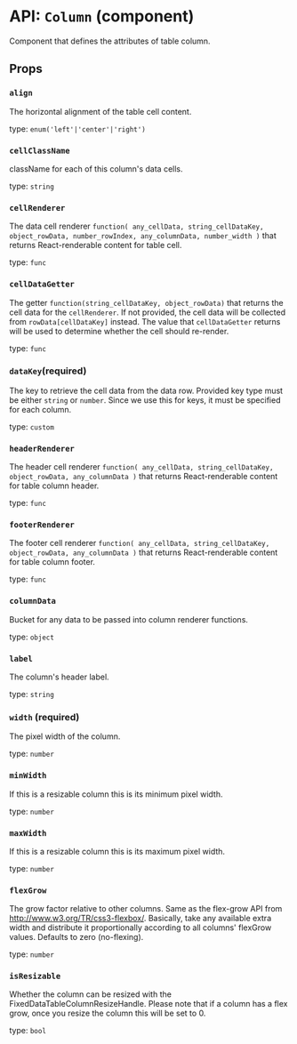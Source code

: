<!-- File generated from "src/FixedDataTableColumn.react.js" -->
API: `Column` (component)
=========================

Component that defines the attributes of table column.

Props
-----

### `align`

The horizontal alignment of the table cell content.

type: `enum('left'|'center'|'right')`


### `cellClassName`

className for each of this column's data cells.

type: `string`


### `cellRenderer`

The data cell renderer
`function(
  any_cellData,
  string_cellDataKey,
  object_rowData,
  number_rowIndex,
  any_columnData,
  number_width
)`
that returns React-renderable content for table cell.

type: `func`


### `cellDataGetter`

The getter `function(string_cellDataKey, object_rowData)` that returns
the cell data for the `cellRenderer`.
If not provided, the cell data will be collected from
`rowData[cellDataKey]` instead. The value that `cellDataGetter` returns
will be used to determine whether the cell should re-render.

type: `func`


### `dataKey`(required)

The key to retrieve the cell data from the data row. Provided key type
must be either `string` or `number`. Since we use this
for keys, it must be specified for each column.

type: `custom`


### `headerRenderer`

The header cell renderer
`function(
  any_cellData,
  string_cellDataKey,
  object_rowData,
  any_columnData
)`
that returns React-renderable content for table column header.

type: `func`


### `footerRenderer`

The footer cell renderer
`function(
  any_cellData,
  string_cellDataKey,
  object_rowData,
  any_columnData
)`
that returns React-renderable content for table column footer.

type: `func`


### `columnData`

Bucket for any data to be passed into column renderer functions.

type: `object`


### `label`

The column's header label.

type: `string`


### `width` (required)

The pixel width of the column.

type: `number`


### `minWidth`

If this is a resizable column this is its minimum pixel width.

type: `number`


### `maxWidth`

If this is a resizable column this is its maximum pixel width.

type: `number`


### `flexGrow`

The grow factor relative to other columns. Same as the flex-grow API
from http://www.w3.org/TR/css3-flexbox/. Basically, take any available
extra width and distribute it proportionally according to all columns'
flexGrow values. Defaults to zero (no-flexing).

type: `number`


### `isResizable`

Whether the column can be resized with the
FixedDataTableColumnResizeHandle. Please note that if a column
has a flex grow, once you resize the column this will be set to 0.

type: `bool`

